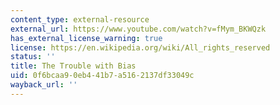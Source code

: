 ```yaml
---
content_type: external-resource
external_url: https://www.youtube.com/watch?v=fMym_BKWQzk
has_external_license_warning: true
license: https://en.wikipedia.org/wiki/All_rights_reserved
status: ''
title: The Trouble with Bias
uid: 0f6bcaa9-0eb4-41b7-a516-2137df33049c
wayback_url: ''
---
```

